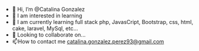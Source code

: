 - 👋 Hi, I’m @Catalina Gonzalez
- 👀 I am interested in learning
- 🌱 I am currently learning full stack php, JavasCript, Bootstrap, css, html, cake, laravel, MySql, etc...
- 💞️ Looking to collaborate on...
- 📫How to contact me catalina.gonzalez.perez93@gmail.com

<!---
CvanityL/CvanityL is a ✨ special ✨ repository because its `README.md` (this file) appears on your GitHub profile.
You can click the Preview link to take a look at your changes.
--->
